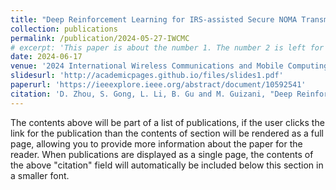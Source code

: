 ```yaml
---
title: "Deep Reinforcement Learning for IRS-assisted Secure NOMA Transmissions Against Eavesdroppers"
collection: publications
permalink: /publication/2024-05-27-IWCMC
# excerpt: 'This paper is about the number 1. The number 2 is left for future work.'
date: 2024-06-17
venue: '2024 International Wireless Communications and Mobile Computing (IWCMC)'
slidesurl: 'http://academicpages.github.io/files/slides1.pdf'
paperurl: 'https://ieeexplore.ieee.org/abstract/document/10592541'
citation: 'D. Zhou, S. Gong, L. Li, B. Gu and M. Guizani, "Deep Reinforcement Learning for IRS-assisted Secure NOMA Transmissions Against Eavesdroppers," 2024 International Wireless Communications and Mobile Computing (IWCMC), Ayia Napa, Cyprus, 2024, pp. 1236-1241, doi: 10.1109/IWCMC61514.2024.10592541. keywords: {NOMA;Array signal processing;Simulation;Noise;Information leakage;Deep reinforcement learning;Scheduling;Secure transmission;IRS-assisted wireless network;NOMA;deep reinforcement learning},'
---
```


The contents above will be part of a list of publications, if the user clicks the link for the publication than the contents of section will be rendered as a full page, allowing you to provide more information about the paper for the reader. When publications are displayed as a single page, the contents of the above "citation" field will automatically be included below this section in a smaller font.